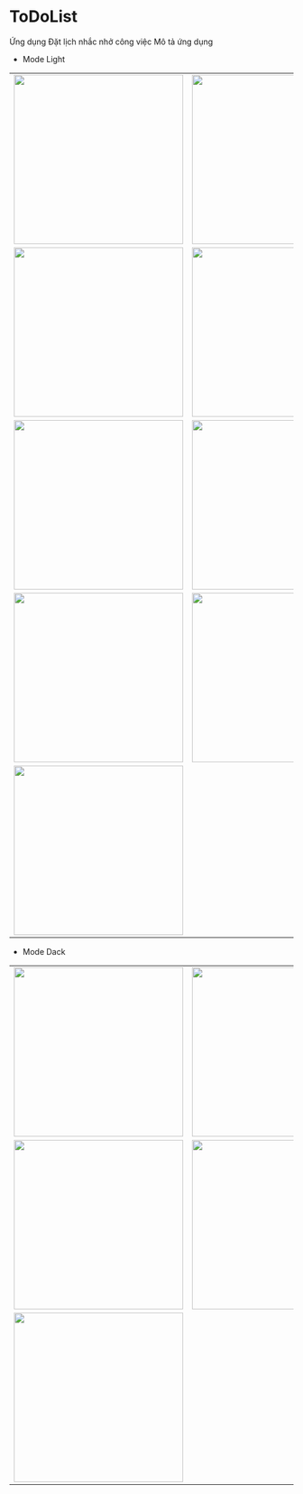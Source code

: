 # ToDoList
Ứng dụng Đặt lịch nhắc nhở công việc
Mô tả ứng dụng
- Mode Light
<table>
  <tr>
    <td><img src="/Photos/splash_screen.jpg" width="300"></td>
    <td><img src="/Photos/main.jpg" width="300"></td>
  </tr>
  <tr>
    <td><img src="/Photos/Addcv.jpg" width="300"></td>
    <td><img src="/Photos/chonGio.jpg" width="300"></td>
  </tr>
  <tr>
    <td><img src="/Photos/chonNgay.jpg" width="300"></td>
    <td><img src="/Photos/updateCV.jpg" width="300"></td>
  </tr>
  <tr>
    <td><img src="/Photos/thongbao.jpg" width="300"></td>
    <td><img src="/Photos/delete.jpg" width="300"></td>
  </tr>
  <tr>
    <td><img src="/Photos/select.jpg" width="300"></td>
  </tr>
</table>

- Mode Dack
<table>
  <tr>
    <td><img src="/Photos/mode.jpg" width="300"></td>
    <td><img src="/Photos/main_dack.jpg" width="300"></td>
  </tr>
  <tr>
    <td><img src="/Photos/add_dack.jpg" width="300"></td>
    <td><img src="/Photos/update_dack.jpg" width="300"></td>
  </tr>
  <tr>
    <td> <img src="/Photos/select_dack.jpg" width="300"></td>
  </tr>

</table>
